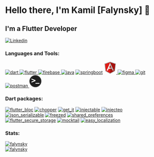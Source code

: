 # Hello there, I'm Kamil [Falynsky] 👋
## I'm a Flutter Developer

[![Linkedin](https://img.shields.io/badge/linkedin-%230077B5.svg?&style=for-the-badge&logo=linkedin&logoColor=white)](https://www.linkedin.com/in/kamil-falinski/)

### Languages and Tools:

<a href="https://dart.dev" target="_blank" rel="noreferrer"> <img src="https://www.vectorlogo.zone/logos/dartlang/dartlang-icon.svg" alt="dart" width="40" height="40" /> </a>
<a href="https://flutter.dev" target="_blank" rel="noreferrer"> <img src="https://www.vectorlogo.zone/logos/flutterio/flutterio-icon.svg" alt="flutter" width="40" height="40" /> </a> 
<a href="https://firebase.google.com/" target="_blank" rel="noreferrer"> <img src="https://www.vectorlogo.zone/logos/firebase/firebase-icon.svg" alt="firebase" width="40" height="40" /> </a> 
<a href="https://www.java.com/pl/" target="_blank" rel="noreferrer"><img src="https://static.vecteezy.com/system/resources/previews/019/899/953/original/java-free-download-free-png.png"  alt="java" width="40" height="40"  /></a>
<a href="https://spring.io/projects/spring-boot" target="_blank" rel="noreferrer"><img src="https://i0.wp.com/indiciatraining.com/wp-content/uploads/2020/05/spring-boot-logo.png?fit=800%2C718&ssl=1"  alt="springboot" width="40" height="40"  /></a>
<a href="https://angular.io/" target="_blank" rel="noreferrer"> <img src="https://github.com/devicons/devicon/blob/master/icons/angularjs/angularjs-original.svg" alt="angular" width="40" height="40" /> </a> 
<a href="https://www.figma.com/" target="_blank" rel="noreferrer"> <img src="https://www.vectorlogo.zone/logos/figma/figma-icon.svg" alt="figma" width="40" height="40" /> </a> 
<a href="https://git-scm.com/" target="_blank" rel="noreferrer"> <img src="https://www.vectorlogo.zone/logos/git-scm/git-scm-icon.svg" alt="git" width="40" height="40" /> </a> 
<a href="https://postman.com" target="_blank" rel="noreferrer"> <img  src="https://www.vectorlogo.zone/logos/getpostman/getpostman-icon.svg" alt="postman" width="40" height="40" /> </a> 
<a href="#" target="_blank" rel="noreferrer"><img src="https://raw.githubusercontent.com/github/explore/80688e429a7d4ef2fca1e82350fe8e3517d3494d/topics/terminal/terminal.png"  alt="postman" width="40" height="40" /></a> 

### Dart packages:
<a href="https://pub.dev/packages/flutter_bloc" target="blank"><img src="https://img.shields.io/badge/flutter_bloc-%230175C2.svg?style=for-the-badge&logo=dart&logoColor=white" alt="flutter_bloc" /></a>
<a href="https://pub.dev/packages/chopper" target="blank"><img src="https://img.shields.io/badge/chopper-%230175C2.svg?style=for-the-badge&logo=dart&logoColor=white" alt="chopper" /></a>
<a href="https://pub.dev/packages/get_it" target="blank"><img src="https://img.shields.io/badge/get_it-%230175C2.svg?style=for-the-badge&logo=dart&logoColor=white" alt="get_it" /></a>
<a href="https://pub.dev/packages/injectable" target="blank"><img src="https://img.shields.io/badge/injectable-%230175C2.svg?style=for-the-badge&logo=dart&logoColor=white" alt="injectable" /></a>
<a href="https://pub.dev/packages/injecteo" target="blank"><img src="https://img.shields.io/badge/injecteo-%230175C2.svg?style=for-the-badge&logo=dart&logoColor=white" alt="injecteo" /></a>
<a href="https://pub.dev/packages/json_serializable" target="blank"><img src="https://img.shields.io/badge/json_serializable-%230175C2.svg?style=for-the-badge&logo=dart&logoColor=white" alt="json_serializable" /></a>
<a href="https://pub.dev/packages/freezed" target="blank"><img src="https://img.shields.io/badge/freezed-%230175C2.svg?style=for-the-badge&logo=dart&logoColor=white" alt="freezed" /></a>
<a href="https://pub.dev/packages/shared_preferences" target="blank"><img src="https://img.shields.io/badge/shared_preferences-%230175C2.svg?style=for-the-badge&logo=dart&logoColor=white" alt="shared_preferences" /></a>
<a href="https://pub.dev/packages/flutter_secure_storage" target="blank"><img src="https://img.shields.io/badge/flutter_secure_storage-%230175C2.svg?style=for-the-badge&logo=dart&logoColor=white" alt="flutter_secure_storage" /></a>
<a href="https://pub.dev/packages/mocktail" target="blank"><img src="https://img.shields.io/badge/mocktail-%230175C2.svg?style=for-the-badge&logo=dart&logoColor=white" alt="mocktail" /></a>
<a href="https://pub.dev/packages/easy_localization" target="blank"><img src="https://img.shields.io/badge/easy_localization-%230175C2.svg?style=for-the-badge&logo=dart&logoColor=white" alt="easy_localization" /></a>

### Stats:
<a href="https://github.com/anuraghazra/github-readme-stats"><img alt="falynsky" src="https://github-readme-stats.vercel.app/api?username=Falynsky&count_private=true&show_icons=true&theme=darcula&custom_title=Falynsky%20GitHub%20Stats"/></a> 
</br>
<a href="https://github.com/anuraghazra/github-readme-stats"><img alt="falynsky" src="https://github-readme-stats.vercel.app/api/top-langs/?username=Falynsky&langs_count=4&layout=compact&hide=swift,Objective-C,kotlin&theme=darcula&exclude_repo=pznu,oldCuban"/></a>
